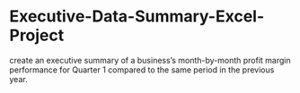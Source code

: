 # Executive-Data-Summary-Excel-Project
 create an executive summary of a business’s month-by-month profit margin performance for Quarter 1 compared to the same period in the previous year. 
